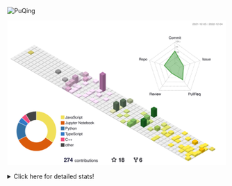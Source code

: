 ![PuQing](https://user-images.githubusercontent.com/27223114/171565019-9a56fae6-b08b-421f-99db-7e830da42371.png)

![](./profile-3d-contrib/profile-season-animate.svg)

<details>
<summary>Click here for detailed stats!</summary>

<!--START_SECTION:waka-->
**I'm a Night 🦉** 

```text
🌞 Morning    46 commits     ███░░░░░░░░░░░░░░░░░░░░░░   12.04% 
🌆 Daytime    127 commits    ████████░░░░░░░░░░░░░░░░░   33.25% 
🌃 Evening    111 commits    ███████░░░░░░░░░░░░░░░░░░   29.06% 
🌙 Night      98 commits     ██████░░░░░░░░░░░░░░░░░░░   25.65%

```


📊 **This Week I Spent My Time On** 

```text
💬 Programming Languages: 
JavaScript               15 hrs 19 mins      ███████████████░░░░░░░░░░   62.55% 
Python                   3 hrs 54 mins       ████░░░░░░░░░░░░░░░░░░░░░   15.96% 
C++                      3 hrs 1 min         ███░░░░░░░░░░░░░░░░░░░░░░   12.37% 
C                        1 hr 7 mins         █░░░░░░░░░░░░░░░░░░░░░░░░   4.6% 
YAML                     21 mins             ░░░░░░░░░░░░░░░░░░░░░░░░░   1.45%

🔥 Editors: 
VS Code                  24 hrs 30 mins      █████████████████████████   100.0%

💻 Operating System: 
Windows                  18 hrs 3 mins       ██████████████████░░░░░░░   73.7% 
Mac                      6 hrs 26 mins       ██████░░░░░░░░░░░░░░░░░░░   26.3%

```


<!--END_SECTION:waka-->
</details>
